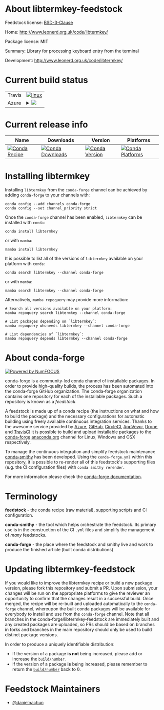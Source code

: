 About libtermkey-feedstock
==========================

Feedstock license: [BSD-3-Clause](https://github.com/conda-forge/libtermkey-feedstock/blob/main/LICENSE.txt)

Home: http://www.leonerd.org.uk/code/libtermkey/

Package license: MIT

Summary: Library for processing keyboard entry from the terminal

Development: http://www.leonerd.org.uk/code/libtermkey/

Current build status
====================


<table><tr>
    <td>Travis</td>
    <td>
      <a href="https://app.travis-ci.com/conda-forge/libtermkey-feedstock">
        <img alt="linux" src="https://img.shields.io/travis/com/conda-forge/libtermkey-feedstock/main.svg?label=Linux">
      </a>
    </td>
  </tr>
    
  <tr>
    <td>Azure</td>
    <td>
      <details>
        <summary>
          <a href="https://dev.azure.com/conda-forge/feedstock-builds/_build/latest?definitionId=19286&branchName=main">
            <img src="https://dev.azure.com/conda-forge/feedstock-builds/_apis/build/status/libtermkey-feedstock?branchName=main">
          </a>
        </summary>
        <table>
          <thead><tr><th>Variant</th><th>Status</th></tr></thead>
          <tbody><tr>
              <td>linux_64</td>
              <td>
                <a href="https://dev.azure.com/conda-forge/feedstock-builds/_build/latest?definitionId=19286&branchName=main">
                  <img src="https://dev.azure.com/conda-forge/feedstock-builds/_apis/build/status/libtermkey-feedstock?branchName=main&jobName=linux&configuration=linux%20linux_64_" alt="variant">
                </a>
              </td>
            </tr><tr>
              <td>linux_aarch64</td>
              <td>
                <a href="https://dev.azure.com/conda-forge/feedstock-builds/_build/latest?definitionId=19286&branchName=main">
                  <img src="https://dev.azure.com/conda-forge/feedstock-builds/_apis/build/status/libtermkey-feedstock?branchName=main&jobName=linux&configuration=linux%20linux_aarch64_" alt="variant">
                </a>
              </td>
            </tr><tr>
              <td>linux_ppc64le</td>
              <td>
                <a href="https://dev.azure.com/conda-forge/feedstock-builds/_build/latest?definitionId=19286&branchName=main">
                  <img src="https://dev.azure.com/conda-forge/feedstock-builds/_apis/build/status/libtermkey-feedstock?branchName=main&jobName=linux&configuration=linux%20linux_ppc64le_" alt="variant">
                </a>
              </td>
            </tr><tr>
              <td>osx_64</td>
              <td>
                <a href="https://dev.azure.com/conda-forge/feedstock-builds/_build/latest?definitionId=19286&branchName=main">
                  <img src="https://dev.azure.com/conda-forge/feedstock-builds/_apis/build/status/libtermkey-feedstock?branchName=main&jobName=osx&configuration=osx%20osx_64_" alt="variant">
                </a>
              </td>
            </tr><tr>
              <td>osx_arm64</td>
              <td>
                <a href="https://dev.azure.com/conda-forge/feedstock-builds/_build/latest?definitionId=19286&branchName=main">
                  <img src="https://dev.azure.com/conda-forge/feedstock-builds/_apis/build/status/libtermkey-feedstock?branchName=main&jobName=osx&configuration=osx%20osx_arm64_" alt="variant">
                </a>
              </td>
            </tr><tr>
              <td>win_64</td>
              <td>
                <a href="https://dev.azure.com/conda-forge/feedstock-builds/_build/latest?definitionId=19286&branchName=main">
                  <img src="https://dev.azure.com/conda-forge/feedstock-builds/_apis/build/status/libtermkey-feedstock?branchName=main&jobName=win&configuration=win%20win_64_" alt="variant">
                </a>
              </td>
            </tr>
          </tbody>
        </table>
      </details>
    </td>
  </tr>
</table>

Current release info
====================

| Name | Downloads | Version | Platforms |
| --- | --- | --- | --- |
| [![Conda Recipe](https://img.shields.io/badge/recipe-libtermkey-green.svg)](https://anaconda.org/conda-forge/libtermkey) | [![Conda Downloads](https://img.shields.io/conda/dn/conda-forge/libtermkey.svg)](https://anaconda.org/conda-forge/libtermkey) | [![Conda Version](https://img.shields.io/conda/vn/conda-forge/libtermkey.svg)](https://anaconda.org/conda-forge/libtermkey) | [![Conda Platforms](https://img.shields.io/conda/pn/conda-forge/libtermkey.svg)](https://anaconda.org/conda-forge/libtermkey) |

Installing libtermkey
=====================

Installing `libtermkey` from the `conda-forge` channel can be achieved by adding `conda-forge` to your channels with:

```
conda config --add channels conda-forge
conda config --set channel_priority strict
```

Once the `conda-forge` channel has been enabled, `libtermkey` can be installed with `conda`:

```
conda install libtermkey
```

or with `mamba`:

```
mamba install libtermkey
```

It is possible to list all of the versions of `libtermkey` available on your platform with `conda`:

```
conda search libtermkey --channel conda-forge
```

or with `mamba`:

```
mamba search libtermkey --channel conda-forge
```

Alternatively, `mamba repoquery` may provide more information:

```
# Search all versions available on your platform:
mamba repoquery search libtermkey --channel conda-forge

# List packages depending on `libtermkey`:
mamba repoquery whoneeds libtermkey --channel conda-forge

# List dependencies of `libtermkey`:
mamba repoquery depends libtermkey --channel conda-forge
```


About conda-forge
=================

[![Powered by
NumFOCUS](https://img.shields.io/badge/powered%20by-NumFOCUS-orange.svg?style=flat&colorA=E1523D&colorB=007D8A)](https://numfocus.org)

conda-forge is a community-led conda channel of installable packages.
In order to provide high-quality builds, the process has been automated into the
conda-forge GitHub organization. The conda-forge organization contains one repository
for each of the installable packages. Such a repository is known as a *feedstock*.

A feedstock is made up of a conda recipe (the instructions on what and how to build
the package) and the necessary configurations for automatic building using freely
available continuous integration services. Thanks to the awesome service provided by
[Azure](https://azure.microsoft.com/en-us/services/devops/), [GitHub](https://github.com/),
[CircleCI](https://circleci.com/), [AppVeyor](https://www.appveyor.com/),
[Drone](https://cloud.drone.io/welcome), and [TravisCI](https://travis-ci.com/)
it is possible to build and upload installable packages to the
[conda-forge](https://anaconda.org/conda-forge) [anaconda.org](https://anaconda.org/)
channel for Linux, Windows and OSX respectively.

To manage the continuous integration and simplify feedstock maintenance
[conda-smithy](https://github.com/conda-forge/conda-smithy) has been developed.
Using the ``conda-forge.yml`` within this repository, it is possible to re-render all of
this feedstock's supporting files (e.g. the CI configuration files) with ``conda smithy rerender``.

For more information please check the [conda-forge documentation](https://conda-forge.org/docs/).

Terminology
===========

**feedstock** - the conda recipe (raw material), supporting scripts and CI configuration.

**conda-smithy** - the tool which helps orchestrate the feedstock.
                   Its primary use is in the construction of the CI ``.yml`` files
                   and simplify the management of *many* feedstocks.

**conda-forge** - the place where the feedstock and smithy live and work to
                  produce the finished article (built conda distributions)


Updating libtermkey-feedstock
=============================

If you would like to improve the libtermkey recipe or build a new
package version, please fork this repository and submit a PR. Upon submission,
your changes will be run on the appropriate platforms to give the reviewer an
opportunity to confirm that the changes result in a successful build. Once
merged, the recipe will be re-built and uploaded automatically to the
`conda-forge` channel, whereupon the built conda packages will be available for
everybody to install and use from the `conda-forge` channel.
Note that all branches in the conda-forge/libtermkey-feedstock are
immediately built and any created packages are uploaded, so PRs should be based
on branches in forks and branches in the main repository should only be used to
build distinct package versions.

In order to produce a uniquely identifiable distribution:
 * If the version of a package **is not** being increased, please add or increase
   the [``build/number``](https://docs.conda.io/projects/conda-build/en/latest/resources/define-metadata.html#build-number-and-string).
 * If the version of a package **is** being increased, please remember to return
   the [``build/number``](https://docs.conda.io/projects/conda-build/en/latest/resources/define-metadata.html#build-number-and-string)
   back to 0.

Feedstock Maintainers
=====================

* [@danielnachun](https://github.com/danielnachun/)

